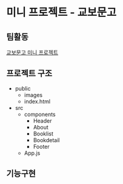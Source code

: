 # 미니 프로젝트 - 교보문고

## 팀활동
[교보문고 미니 프로젝트](https://www.notion.so/bbb3fc5260ff47eeb1d22eab83f352a6)

## 프로젝트 구조  
* public
  * images
  * index.html
* src
  * components
    * Header
    * About
    * Booklist
    * Bookdetail
    * Footer
  * App.js
    
## 기능구현
